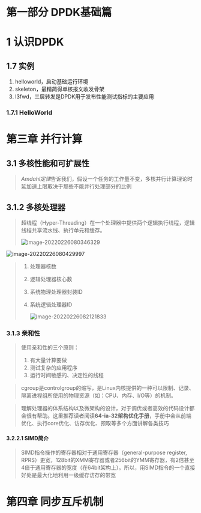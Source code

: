 # 第一部分  DPDK基础篇

# 1  认识DPDK

## 1.7  实例

1. helloworld，启动基础运行环境
2. skeleton，最精简得单核报文收发骨架
3. l3fwd，三层转发是DPDK用于发布性能测试指标的主要应用

### 1.7.1  HelloWorld


# 第三章 并行计算
## 3.1 多核性能和可扩展性
> *Amdahl定律*告诉我们，假设一个任务的工作量不变，多核并行计算理论时延加速上限取决于那些不能并行处理部分的比例

## 3.1.2 多核处理器
> 超线程（Hyper-Threading）在一个处理器中提供两个逻辑执行线程，逻辑线程共享流水线、执行单元和缓存。
>
> ![image-20220226080346329](C:\Users\11575\AppData\Roaming\Typora\typora-user-images\image-20220226080346329.png)



![image-20220226080429997](C:\Users\11575\AppData\Roaming\Typora\typora-user-images\image-20220226080429997.png)

> 1. 处理器核数
>
> 2. 逻辑处理器核心数
>
> 3. 系统物理处理器封装ID
>
> 4. 系统逻辑处理器ID
>
>    ![image-20220226082121833](C:\Users\11575\AppData\Roaming\Typora\typora-user-images\image-20220226082121833.png)

### 3.1.3 亲和性

> 使用亲和性的三个原则：
>
> 1. 有大量计算要做
> 2. 测试复杂的应用程序
> 3. 运行时间敏感的、决定性的线程

> cgroup是controlgroup的缩写，是Linux内核提供的一种可以限制、记录、隔离进程组所使用的物理资源（如：CPU、内存、I/O等）的机制。

> 理解处理器的体系结构以及微架构的设计，对于调优或者高效的代码设计都会很有帮助。这里推荐读者阅读**64-ia-32架构优化手册**，手册中会从前端优化、执行core优化、访存优化、预取等多个方面讲解各类技巧

#### 3.2.2.1 SIMD简介

> SIMD指令操作的寄存器相对于通用寄存器（general-purpose register, RPRS）更宽，128bit的XMM寄存器或者256bit的YMM寄存器，有2倍甚至4倍于通用寄存器的宽度（在64bit架构上）。所以，用SIMD指令的一个直接好处是最大化地利用一级缓存访存的带宽

# 第四章 同步互斥机制















